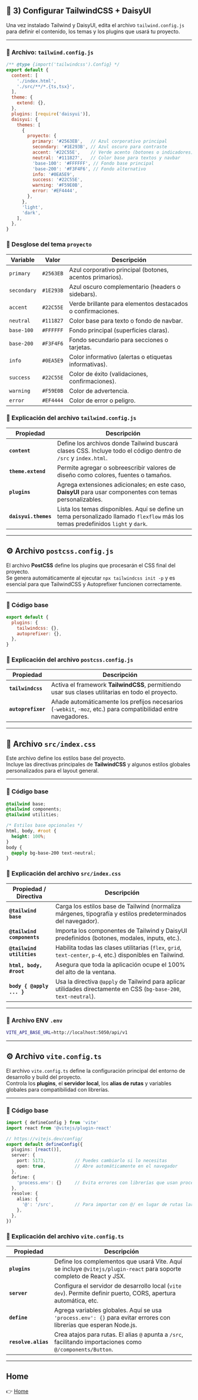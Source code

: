## 🎨 3) Configurar TailwindCSS + DaisyUI

Una vez instalado Tailwind y DaisyUI, edita el archivo `tailwind.config.js` para definir el contenido, los temas y los plugins que usará tu proyecto.

---

### 📄 Archivo: `tailwind.config.js`

```js
/** @type {import('tailwindcss').Config} */
export default {
  content: [
    './index.html',
    './src/**/*.{ts,tsx}',
  ],
  theme: {
    extend: {},
  },
  plugins: [require('daisyui')],
  daisyui: {
    themes: [
      {
        proyecto: {
          primary: '#2563EB',   // Azul corporativo principal
          secondary: '#1E293B', // Azul oscuro para contraste
          accent: '#22C55E',    // Verde acento (botones o indicadores)
          neutral: '#111827',   // Color base para textos y navbar
          'base-100': '#FFFFFF', // Fondo base principal
          'base-200': '#F3F4F6', // Fondo alternativo
          info: '#0EA5E9',
          success: '#22C55E',
          warning: '#F59E0B',
          error: '#EF4444',
        },
      },
      'light',
      'dark',
    ],
  },
}
```

### 🎨 Desglose del tema `proyecto`

| Variable      | Valor      | Descripción                                                |
| -------------- | ----------- | ---------------------------------------------------------- |
| `primary`      | `#2563EB`  | Azul corporativo principal (botones, acentos primarios).   |
| `secondary`    | `#1E293B`  | Azul oscuro complementario (headers o sidebars).           |
| `accent`       | `#22C55E`  | Verde brillante para elementos destacados o confirmaciones.|
| `neutral`      | `#111827`  | Color base para texto o fondo de navbar.                   |
| `base-100`     | `#FFFFFF`  | Fondo principal (superficies claras).                      |
| `base-200`     | `#F3F4F6`  | Fondo secundario para secciones o tarjetas.                |
| `info`         | `#0EA5E9`  | Color informativo (alertas o etiquetas informativas).      |
| `success`      | `#22C55E`  | Color de éxito (validaciones, confirmaciones).             |
| `warning`      | `#F59E0B`  | Color de advertencia.                                     |
| `error`        | `#EF4444`  | Color de error o peligro.                                 |


### 🧩 Explicación del archivo `tailwind.config.js`

| Propiedad            | Descripción                                                                                                                       |
| -------------------- | --------------------------------------------------------------------------------------------------------------------------------- |
| **`content`**        | Define los archivos donde Tailwind buscará clases CSS. Incluye todo el código dentro de `/src` y `index.html`.                    |
| **`theme.extend`**   | Permite agregar o sobreescribir valores de diseño como colores, fuentes o tamaños.                                                |
| **`plugins`**        | Agrega extensiones adicionales; en este caso, **DaisyUI** para usar componentes con temas personalizables.                        |
| **`daisyui.themes`** | Lista los temas disponibles. Aquí se define un tema personalizado llamado `flexflow` más los temas predefinidos `light` y `dark`. |

---

## ⚙️ Archivo `postcss.config.js`

El archivo **PostCSS** define los plugins que procesarán el CSS final del proyecto.  
Se genera automáticamente al ejecutar `npx tailwindcss init -p` y es esencial para que TailwindCSS y Autoprefixer funcionen correctamente.

---

### 📄 Código base

```js
export default {
  plugins: {
    tailwindcss: {},
    autoprefixer: {},
  },
}
```

### 🧩 Explicación del archivo `postcss.config.js`

| Propiedad          | Descripción                                                                                                    |
| ------------------ | -------------------------------------------------------------------------------------------------------------- |
| **`tailwindcss`**  | Activa el framework **TailwindCSS**, permitiendo usar sus clases utilitarias en todo el proyecto.              |
| **`autoprefixer`** | Añade automáticamente los prefijos necesarios (`-webkit`, `-moz`, etc.) para compatibilidad entre navegadores. |

---

## 🎨 Archivo `src/index.css`

Este archivo define los estilos base del proyecto.  
Incluye las directivas principales de **TailwindCSS** y algunos estilos globales personalizados para el layout general.

---

### 📄 Código base

```css
@tailwind base;
@tailwind components;
@tailwind utilities;

/* Estilos base opcionales */
html, body, #root { 
  height: 100%; 
}
body { 
  @apply bg-base-200 text-neutral; 
}
```

### 🧩 Explicación del archivo `src/index.css`

| Propiedad / Directiva      | Descripción                                                                                                        |
| -------------------------- | ------------------------------------------------------------------------------------------------------------------ |
| **`@tailwind base`**       | Carga los estilos base de Tailwind (normaliza márgenes, tipografía y estilos predeterminados del navegador).       |
| **`@tailwind components`** | Importa los componentes de Tailwind y DaisyUI predefinidos (botones, modales, inputs, etc.).                       |
| **`@tailwind utilities`**  | Habilita todas las clases utilitarias (`flex`, `grid`, `text-center`, `p-4`, etc.) disponibles en Tailwind.        |
| **`html, body, #root`**    | Asegura que toda la aplicación ocupe el 100% del alto de la ventana.                                               |
| **`body { @apply ... }`**  | Usa la directiva `@apply` de Tailwind para aplicar utilidades directamente en CSS (`bg-base-200`, `text-neutral`). |

---

### 🧩 Archivo ENV `.env`

```bash
VITE_API_BASE_URL=http://localhost:5050/api/v1
```

---

## ⚙️ Archivo `vite.config.ts`

El archivo `vite.config.ts` define la configuración principal del entorno de desarrollo y build del proyecto.  
Controla los **plugins**, el **servidor local**, los **alias de rutas** y variables globales para compatibilidad con librerías.

---

### 📄 Código base

```ts
import { defineConfig } from 'vite'
import react from '@vitejs/plugin-react'

// https://vitejs.dev/config/
export default defineConfig({
  plugins: [react()],
  server: {
    port: 5173,           // Puedes cambiarlo si lo necesitas
    open: true,           // Abre automáticamente en el navegador
  },
  define: {
    'process.env': {}     // Evita errores con librerías que usan process.env
  },
  resolve: {
    alias: {
      '@': '/src',        // Para importar con @/ en lugar de rutas largas
    },
  },
})
```

### 🧩 Explicación del archivo `vite.config.ts`

| Propiedad           | Descripción                                                                                                          |
| ------------------- | -------------------------------------------------------------------------------------------------------------------- |
| **`plugins`**       | Define los complementos que usará Vite. Aquí se incluye `@vitejs/plugin-react` para soporte completo de React y JSX. |
| **`server`**        | Configura el servidor de desarrollo local (`vite dev`). Permite definir puerto, CORS, apertura automática, etc.      |
| **`define`**        | Agrega variables globales. Aquí se usa `'process.env': {}` para evitar errores con librerías que esperan Node.js.    |
| **`resolve.alias`** | Crea atajos para rutas. El alias `@` apunta a `/src`, facilitando importaciones como `@/components/Button`.          |

---

## Home

👉 [Home](./../README.md)